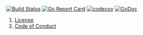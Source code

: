 [![Build Status](https://travis-ci.org/sevenate/letitgo.svg?branch=master)](https://travis-ci.org/sevenate/letitgo) [![Go Report Card](https://goreportcard.com/badge/github.com/sevenate/letitgo)](https://goreportcard.com/report/github.com/sevenate/letitgo) [![codecov](https://codecov.io/gh/sevenate/letitgo/branch/master/graph/badge.svg)](https://codecov.io/gh/sevenate/letitgo) [![GoDoc](https://godoc.org/github.com/sevenate/letitgo?status.svg)](https://godoc.org/github.com/sevenate/letitgo)

1. [License](LICENSE)
2. [Code of Conduct](CODE_OF_CONDUCT.md)
